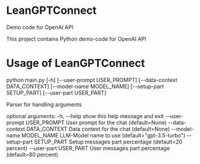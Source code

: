 # LeanGPTConnect
Demo code for OpenAI API

This project contains Python demo-code for OpenAI API

# Usage of LeanGPTConnect

python main.py [-h] [--user-prompt USER_PROMPT] [--data-context DATA_CONTEXT] [--model-name MODEL_NAME] [--setup-part SETUP_PART] [--user-part USER_PART]

Parser for handling arguments

optional arguments:
  -h, --help            show this help message and exit
  --user-prompt USER_PROMPT
                        User prompt for the chat (default=None)
  --data-context DATA_CONTEXT
                        Data context for the chat (default=None)
  --model-name MODEL_NAME
                        LLM-Model name to use (default="gpt-3.5-turbo")
  --setup-part SETUP_PART
                        Setup messages part percentage (default=20 percent)
  --user-part USER_PART
                        User messages part percentage (default=80 percent)
